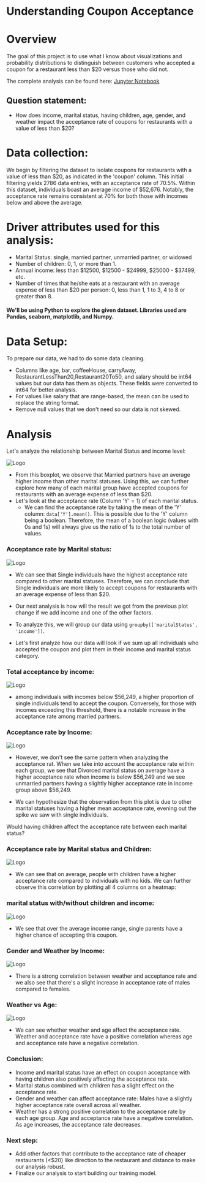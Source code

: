 
# Understanding Coupon Acceptance

# Overview

The goal of this project is to use what I know about visualizations and probability distributions to distinguish between customers who accepted a coupon for a restaurant less than $20 versus those who did not.

The complete analysis can be found here: [Jupyter Notebook](https://github.com/Ziggy-Z/Coupon-Acceptance/blob/main/notebook/prompt.ipynb)
## Question statement:
* How does income, marital status, having children, age, gender, and weather impact the acceptance rate of coupons for restaurants with a value of less than $20?

# Data collection:
We begin by filtering the dataset to isolate coupons for restaurants with a value of less than $20, as indicated in the 'coupon' column. This initial filtering yields 2786 data entries, with an acceptance rate of 70.5%. Within this dataset, individuals boast an average income of $52,676. Notably, the acceptance rate remains consistent at 70% for both those with incomes below and above the average.

# Driver attributes used for this analysis:
* Marital Status: single, married partner, unmarried partner, or widowed
* Number of children: 0, 1, or more than 1.
* Annual income: less than $12500, $12500 - $24999, $25000 - $37499, etc.
* Number of times that he/she eats at a restaurant with an average expense of less than $20 per person: 0, less than 1, 1 to 3, 4 to 8 or greater than 8.
#### We'll be using Python to explore the given dataset. Libraries used are Pandas, seaborn, matplotlib, and Numpy.
# Data Setup:
To prepare our data, we had to do some data cleaning.
* Columns like age, bar, coffeeHouse, carryAway, RestaurantLessThan20,Restaurant20To50, and salary should be int64 values but our data has them as objects. These fields were converted to int64 for better analysis.
* For values like salary that are range-based, the mean can be used to replace the string format.
* Remove null values that we don't need so our data is not skewed.

# Analysis
 Let's analyze the relationship between Marital Status and income level:
 
![Logo](https://github.com/Ziggy-Z/Coupon-Acceptance/blob/main/images/boxplot.png)
* From this boxplot, we observe that Married partners have an average higher income than other marital statuses. Using this, we can further explore how many of each marital group have accepted coupons for restaurants with an average expense of less than $20.
* Let's look at the acceptance rate (Column 'Y' = 1) of each marital status.
    - We can find the acceptance rate by taking the mean of the 'Y' column: `data['Y'].mean()`. This is     possible due to the 'Y' column being a boolean. Therefore, the mean of a boolean logic (values with 0s and 1s) will always give us the ratio of 1s to the total number of values.
### Acceptance rate by Marital status:

![Logo](https://github.com/Ziggy-Z/Coupon-Acceptance/blob/main/images/maritalAcceptance.png)
* We can see that Single individuals have the highest acceptance rate compared to other marital statuses. Therefore, we can conclude that Single individuals are more likely to accept coupons for restaurants with an average expense of less than $20.

* Our next analysis is how will the result we got from the previous plot change if we add income and one of the other factors.
* To analyze this, we will group our data using `groupby(['maritalStatus', 'income'])`.
* Let's first analyze how our data will look if we sum up all individuals who accepted the coupon and plot them in their income and marital status category.
### Total acceptance by income:

![Logo](https://github.com/Ziggy-Z/Coupon-Acceptance/blob/main/images/totalAcc.png)
* among individuals with incomes below $56,249, a higher proportion of single individuals tend to accept the coupon. Conversely, for those with incomes exceeding this threshold, there is a notable increase in the acceptance rate among married partners.

### Acceptance rate by Income:

![Logo](https://github.com/Ziggy-Z/Coupon-Acceptance/blob/main/images/incomeVacc.png)

* However, we don't see the same pattern when analyzing the acceptance rat. When we take into account the acceptance rate within each group, we see that Divorced marital status on average have a higher acceptance rate when income is below $56,249 and we see unmarried partners having a slightly higher acceptance rate in income group above $56,249.

* We can hypothesize that the observation from this plot is due to other marital statuses having a higher mean acceptance rate, evening out the spike we saw with single individuals.

Would having children affect the acceptance rate between each marital status?

### Acceptance rate by Marital status and Children:
![Logo](https://github.com/Ziggy-Z/Coupon-Acceptance/blob/main/images/maritalAccBych.png)

* We can see that on average, people with children have a higher acceptance rate compared to individuals with no kids.
We can further observe this correlation by plotting all 4 columns on a heatmap:
### marital status with/without children and income:
![Logo](https://github.com/Ziggy-Z/Coupon-Acceptance/blob/main/images/heatmap.png)
* We see that over the average income range, single parents have a higher chance of accepting this coupon.

### Gender and Weather by Income:
![Logo](https://github.com/Ziggy-Z/Coupon-Acceptance/blob/main/images/Genheatmap.png)
* There is a strong correlation between weather and acceptance rate and we also see that there's a slight increase in acceptance rate of males compared to females.
### Weather vs Age:
![Logo](https://github.com/Ziggy-Z/Coupon-Acceptance/blob/main/images/Weatheatmap.png)
* We can see whether weather and age affect the acceptance rate. Weather and acceptance rate have a positive correlation whereas age and acceptance rate have a negative correlation.

### Conclusion:
 - Income and marital status have an effect on coupon acceptance with having children also positively affecting the acceptance rate. 
 - Marital status combined with children has a slight effect on the acceptance rate.
 - Gender and weather can affect acceptance rate: Males have a slightly higher acceptance rate overall across all weather.
 - Weather has a strong positive correlation to the acceptance rate by each age group. Age and acceptance rate have a negative correlation. As age increases, the acceptance rate decreases.

### Next step:
 - Add other factors that contribute to the acceptance rate of cheaper restaurants (<$20) like direction to the restaurant and distance to make our analysis robust.
 - Finalize our analysis to start building our training model.
